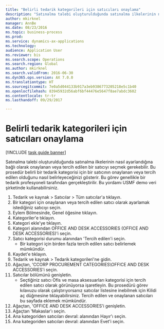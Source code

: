 ```yaml
--- 
title: "Belirli tedarik kategorileri için satıcıları onaylama"
description: "Satınalma talebi oluşturulduğunda satınalma ilkelerinin nasıl ayarlandığına bağlı olarak onaylanan veya tercih edilen bir satıcıyı seçmek gerekebilir."
author: mkirknel
manager: AnnBe
ms.date: 08/23/2016
ms.topic: business-process
ms.prod: 
ms.service: dynamics-ax-applications
ms.technology: 
audience: Application User
ms.reviewer: bis
ms.search.scope: Operations
ms.search.region: Global
ms.author: mkirknel
ms.search.validFrom: 2016-06-30
ms.dyn365.ops.version: AX 7.0.0
ms.translationtype: HT
ms.sourcegitcommit: 7e0a5d044133b917a3eb9386773205218e5c1b40
ms.openlocfilehash: 83945932d56abf6bf44476e5647f8ae7abdc3602
ms.contentlocale: tr-tr
ms.lasthandoff: 09/29/2017

---
```

# <a name="approve-vendors-for-specific-procurement-categories"></a>Belirli tedarik kategorileri için satıcıları onaylama

[!INCLUDE [task guide banner](../../includes/task-guide-banner.md)]

Satınalma talebi oluşturulduğunda satınalma ilkelerinin nasıl ayarlandığına bağlı olarak onaylanan veya tercih edilen bir satıcıyı seçmek gerekebilir. Bu prosedür belirli bir tedarik kategorisi için bir satıcının onaylanan veya tercih edilen olduğunu nasıl belirleyeceğinizi gösterir. Bu görev genellikle bir tedarik profesyoneli tarafından gerçekleştirilir. Bu yordamı USMF demo veri şirketinde kullanabilirsiniz.

1. Tedarik ve kaynak > Satıcılar > Tüm satıcılar'a tıklayın.
2. Bir kategori için onaylanan veya tercih edilen satıcı olarak ayarlamak istediğiniz satıcıyı seçin.
3. Eylem Bölmesinde, Genel öğesine tıklayın.
4. Kategoriler'e tıklayın.
5. Kategori ekle'ye tıklayın.
6. Kategori alanından OFFICE AND DESK ACCESSORIES (OFFICE AND DESK ACCESSORIES)'i seçin.
7. Satıcı kategorisi durumu alanından 'Tercih edilen'i seçin.
    * Bir kategori için birden fazla tercih edilen satıcı belirlemek mümkündür.  
8. Kaydet'e tıklayın.
9. Tedarik ve kaynak > Tedarik kategorileri'ne gidin.
10. Ağaçtan, 'CCORP PROCUREMENT CATEGORIES\OFFICE AND DESK ACCESSORIES'i seçin.
11. Satıcılar bölümünü genişletin.
    * Seçtiğiniz satıcı Ofis ve masa aksesuarları kategorisi için tercih edilen satıcı olarak görünüyorsa işaretleyin. Bu prosedürü görev kılavuzu olarak çalıştırıyorsanız satıcılar listesine inebilmek için Kilidi aç düğmesine tıklayabilirsiniz.  Tercih edilen ve onaylanan satıcıları bu sayfada eklemek mümkündür.  
12. Ağaçtan, 'OFFICE AND DESK ACCESSORIES'i genişletin.
13. Ağaçtan 'Makaslar'ı seçin.
14. Ana kategoriden satıcıları devral: alanından Hayır'ı seçin.
15. Ana kategoriden satıcıları devral: alanından Evet'i seçin.


